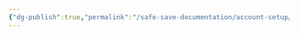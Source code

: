 ```yaml
---
{"dg-publish":true,"permalink":"/safe-save-documentation/account-setup/givecloud-express/manual-build/"}
---
```


